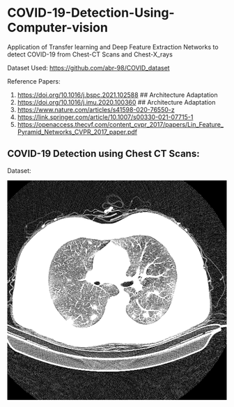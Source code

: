 # COVID-19-Detection-Using-Computer-vision
Application of Transfer learning and Deep Feature Extraction Networks to detect COVID-19 from Chest-CT Scans and Chest-X_rays

Dataset Used: https://github.com/abr-98/COVID_dataset

Reference Papers: 
1. https://doi.org/10.1016/j.bspc.2021.102588  ## Architecture Adaptation
2. https://doi.org/10.1016/j.imu.2020.100360   ## Architecture Adaptation
3. https://www.nature.com/articles/s41598-020-76550-z
4. https://link.springer.com/article/10.1007/s00330-021-07715-1
5. https://openaccess.thecvf.com/content_cvpr_2017/papers/Lin_Feature_Pyramid_Networks_CVPR_2017_paper.pdf

## COVID-19 Detection using Chest CT Scans:

Dataset:

![Instance 1](https://github.com/abr-98/COVID_dataset/blob/main/COVID_CT/data/137covid_patient10_SR_2_IM00015.tif)


